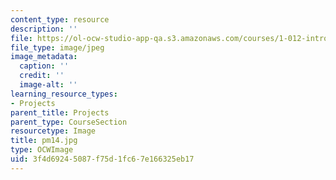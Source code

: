 ```yaml
---
content_type: resource
description: ''
file: https://ol-ocw-studio-app-qa.s3.amazonaws.com/courses/1-012-introduction-to-civil-engineering-design-spring-2002/3f4d69245087f75d1fc67e166325eb17_pm14.jpg
file_type: image/jpeg
image_metadata:
  caption: ''
  credit: ''
  image-alt: ''
learning_resource_types:
- Projects
parent_title: Projects
parent_type: CourseSection
resourcetype: Image
title: pm14.jpg
type: OCWImage
uid: 3f4d6924-5087-f75d-1fc6-7e166325eb17
---
```


